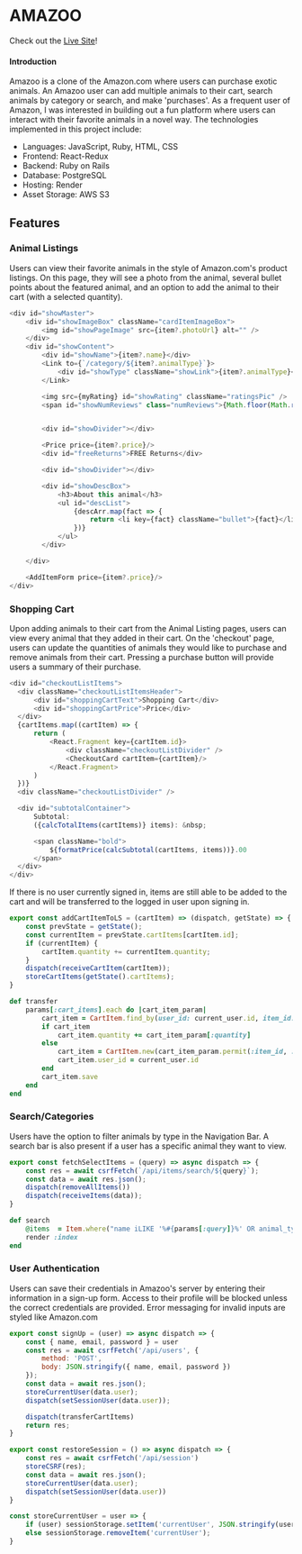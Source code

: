 # AMAZOO

Check out the [Live Site](https://amazoo.onrender.com)!

#### Introduction

Amazoo is a clone of the Amazon.com where users can purchase exotic animals. An Amazoo user can add multiple animals to their cart, search animals by category or search, and make 'purchases'. As a frequent user of Amazon, I was interested in building out a fun platform where users can interact with their favorite animals in a novel way. The technologies implemented in this project include:
* Languages: JavaScript, Ruby, HTML, CSS
* Frontend: React-Redux
* Backend: Ruby on Rails
* Database: PostgreSQL
* Hosting: Render
* Asset Storage: AWS S3

## Features

### Animal Listings

Users can view their favorite animals in the style of Amazon.com's product listings. On this page, they will see a photo from the animal, several bullet points about the featured animal, and an option to add the animal to their cart (with a selected quantity).

```js
<div id="showMaster">
    <div id="showImageBox" className="cardItemImageBox">
        <img id="showPageImage" src={item?.photoUrl} alt="" />
    </div>
    <div id="showContent">
        <div id="showName">{item?.name}</div>
        <Link to={`/category/${item?.animalType}`}>
            <div id="showType" className="showLink">{item?.animalType}</div>
        </Link>

        <img src={myRating} id="showRating" className="ratingsPic" />
        <span id="showNumReviews" class="numReviews">{Math.floor(Math.random() * 250)}</span>


        <div id="showDivider"></div>

        <Price price={item?.price}/>
        <div id="freeReturns">FREE Returns</div>

        <div id="showDivider"></div>

        <div id="showDescBox">
            <h3>About this animal</h3>
            <ul id="descList">
                {descArr.map(fact => {
                    return <li key={fact} className="bullet">{fact}</li>
                })}
            </ul>
        </div>

    </div>

    <AddItemForm price={item?.price}/>
</div>
```

### Shopping Cart

Upon adding animals to their cart from the Animal Listing pages, users can view every animal that they added in their cart. On the 'checkout' page, users can update the quantities of animals they would like to purchase and remove animals from their cart. Pressing a purchase button will provide users a summary of their purchase.

```js
<div id="checkoutListItems">
  <div className="checkoutListItemsHeader">
      <div id="shoppingCartText">Shopping Cart</div>
      <div id="shoppingCartPrice">Price</div>
  </div>
  {cartItems.map((cartItem) => {
      return (
          <React.Fragment key={cartItem.id}>
              <div className="checkoutListDivider" />
              <CheckoutCard cartItem={cartItem}/>
          </React.Fragment>
      )
  })}
  <div className="checkoutListDivider" />

  <div id="subtotalContainer">
      Subtotal: 
      ({calcTotalItems(cartItems)} items): &nbsp;

      <span className="bold">
          ${formatPrice(calcSubtotal(cartItems, items))}.00
      </span>
  </div>
</div>
```

If there is no user currently signed in, items are still able to be added to the cart and will be transferred to the logged in user upon signing in.

```js
export const addCartItemToLS = (cartItem) => (dispatch, getState) => {
    const prevState = getState();
    const currentItem = prevState.cartItems[cartItem.id];
    if (currentItem) {
        cartItem.quantity += currentItem.quantity;
    }
    dispatch(receiveCartItem(cartItem));
    storeCartItems(getState().cartItems);
}
```
```rb
def transfer
    params[:cart_items].each do |cart_item_param|
        cart_item = CartItem.find_by(user_id: current_user.id, item_id: cart_item_param[:item_id])
        if cart_item
            cart_item.quantity += cart_item_param[:quantity]
        else
            cart_item = CartItem.new(cart_item_param.permit(:item_id, :quantity))
            cart_item.user_id = current_user.id
        end
        cart_item.save
    end
end
```

### Search/Categories

Users have the option to filter animals by type in the Navigation Bar. A search bar is also present if a user has a specific animal they want to view.

```js
export const fetchSelectItems = (query) => async dispatch => {
    const res = await csrfFetch(`/api/items/search/${query}`);
    const data = await res.json();
    dispatch(removeAllItems())
    dispatch(receiveItems(data));
}
```
```rb
def search
    @items  = Item.where("name iLIKE '%#{params[:query]}%' OR animal_type iLIKE '%#{params[:query]}%'")
    render :index
end
```

### User Authentication

Users can save their credentials in Amazoo's server by entering their information in a sign-up form. Access to their profile will be blocked unless the correct credentials are provided. Error messaging for invalid inputs are styled like Amazon.com

```js
export const signUp = (user) => async dispatch => {
    const { name, email, password } = user
    const res = await csrfFetch('/api/users', {
        method: 'POST',
        body: JSON.stringify({ name, email, password })
    });
    const data = await res.json();
    storeCurrentUser(data.user);
    dispatch(setSessionUser(data.user));

    dispatch(transferCartItems)
    return res;
}

export const restoreSession = () => async dispatch => {
    const res = await csrfFetch('/api/session')
    storeCSRF(res);
    const data = await res.json();
    storeCurrentUser(data.user);
    dispatch(setSessionUser(data.user))
}

const storeCurrentUser = user => {
    if (user) sessionStorage.setItem('currentUser', JSON.stringify(user));
    else sessionStorage.removeItem('currentUser');
}
```

